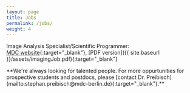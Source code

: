 ```yaml
---
layout: page
title: Jobs
permalink: /jobs/
weight: 4
---
```


Image Analysis Specialist/Scientific Programmer:  
[MDC website](https://www.mdc-berlin.de/jobs/808418/10638){:target="_blank"}, 
[PDF version]({{ site.baseurl }}/assets/imagingJob.pdf){:target="_blank"}

<div class="jobs-contact" markdown="1">
**We're always looking for talented people.  
For more oppurtunities for prospective students and postdocs, please [contact Dr. Preibisch](mailto:stephan.preibisch@mdc-berlin.de){:target="_blank"}.**
</div>

<br><br><br><br><br><br><br>